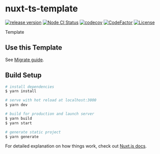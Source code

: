 # nuxt-ts-template

[![release version](https://img.shields.io/github/v/release/nogic1008/nuxt-ts-template "release version")](https://github.com/nogic1008/nuxt-ts-template/releases)
[![Node CI Status](https://github.com/nogic1008/nuxt-ts-template/actions/workflows/nodejs.yml/badge.svg "Node CI Status")](https://github.com/nogic1008/nuxt-ts-template/actions/workflows/nodejs.yml)
[![codecov](https://codecov.io/gh/nogic1008/nuxt-ts-template/branch/master/graph/badge.svg)](https://codecov.io/gh/nogic1008/nuxt-ts-template)
[![CodeFactor](https://www.codefactor.io/repository/github/nogic1008/nuxt-ts-template/badge)](https://www.codefactor.io/repository/github/nogic1008/nuxt-ts-template)
[![License](https://img.shields.io/github/license/nogic1008/nuxt-ts-template)](LICENSE)

Template

## Use this Template

See [Migrate guide](./migrate.md).

## Build Setup

``` bash
# install dependencies
$ yarn install

# serve with hot reload at localhost:3000
$ yarn dev

# build for production and launch server
$ yarn build
$ yarn start

# generate static project
$ yarn generate
```

For detailed explanation on how things work, check out [Nuxt.js docs](https://nuxtjs.org).
